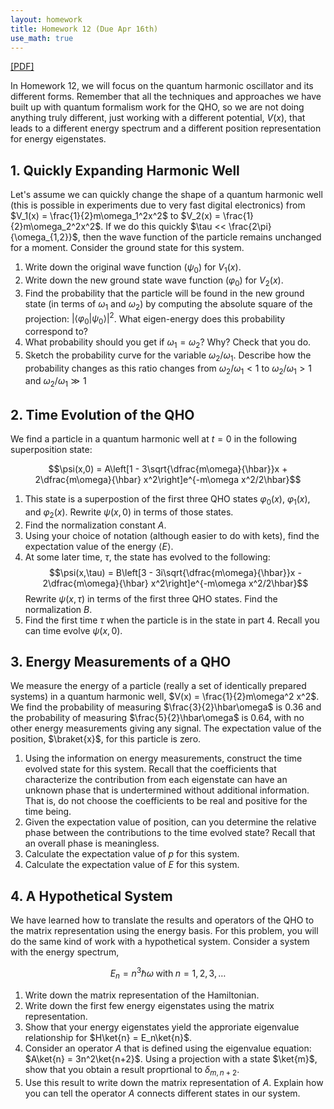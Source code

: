 ```yaml
---
layout: homework
title: Homework 12 (Due Apr 16th)
use_math: true
---
```


[[PDF]](./homework12.pdf)

In Homework 12, we will focus on the quantum harmonic oscillator and its different forms. Remember that all the techniques and approaches we have built up with quantum formalism work for the QHO, so we are not doing anything truly different, just working with a different potential, $V(x)$, that leads to a different energy spectrum and a different position representation for energy   eigenstates.

## 1. Quickly Expanding Harmonic Well

Let's assume we can quickly change the shape of a quantum harmonic well (this is possible in experiments due to very fast digital electronics) from $V_1(x) = \frac{1}{2}m\omega_1^2x^2$ to $V_2(x) = \frac{1}{2}m\omega_2^2x^2$. If we do this quickly $\tau << \frac{2\pi}{\omega_{1,2}}$, then the wave function of the particle remains unchanged for a moment. Consider the ground state for this system.

1. Write down the original wave function ($\psi_0$) for $V_1(x)$.
2. Write down the new ground state wave function ($\varphi_0$) for $V_2(x)$.
3. Find the probability that the particle will be found in the new ground state (in terms of $\omega_1$ and $\omega_2$) by computing the absolute square of the projection: $\vert \langle \varphi_0 \vert \psi_0 \rangle\vert^2$. What eigen-energy does this probability correspond to?
4. What probability should you get if $\omega_1 = \omega_2$? Why? Check that you do.
5. Sketch the probability curve for the variable $\omega_2/\omega_1$. Describe how the probability changes as this ratio changes from $\omega_2/\omega_1<1$ to $\omega_2/\omega_1>1$ and $\omega_2/\omega_1\gg 1$

## 2. Time Evolution of the QHO

We find a particle in a quantum harmonic well at $t=0$ in the following superposition state:

$$\psi(x,0) = A\left[1 - 3\sqrt{\dfrac{m\omega}{\hbar}}x + 2\dfrac{m\omega}{\hbar} x^2\right]e^{-m\omega x^2/2\hbar}$$

1. This state is a superpostion of the first three QHO states $\varphi_0(x)$, $\varphi_1(x)$, and $\varphi_2(x)$. Rewrite $\psi(x,0)$ in terms of those states.
2. Find the normalization constant $A$.
3. Using your choice of notation (although easier to do with kets), find the expectation value of the energy $\langle E \rangle$.
4. At some later time, $\tau$, the state has evolved to the following:
$$\psi(x,\tau) = B\left[3 - 3i\sqrt{\dfrac{m\omega}{\hbar}}x - 2\dfrac{m\omega}{\hbar} x^2\right]e^{-m\omega x^2/2\hbar}$$
Rewrite $\psi(x,\tau)$ in terms of the first three QHO states. Find the normalization $B$.
5. Find the first time $\tau$ when the particle is in the state in part 4. Recall you can time evolve $\psi(x,0)$.

## 3. Energy Measurements of a QHO

We measure the energy of a particle (really a set of identically prepared systems) in a quantum harmonic well, $V(x) = \frac{1}{2}m\omega^2 x^2$. We find the probability of measuring $\frac{3}{2}\hbar\omega$ is 0.36 and the probability of measuring $\frac{5}{2}\hbar\omega$ is 0.64, with no other energy measurements giving any signal. The expectation value of the position, $\braket{x}$, for this particle is zero.

1. Using the information on energy measurements, construct the time evolved state for this system. Recall that the coefficients that characterize the contribution from each eigenstate can have an unknown phase that is undertermined without additional information. That is, do not choose the coefficients to be real and positive for the time being.
2. Given the expectation value of position, can you determine the relative phase between the contributions to the time evolved state? Recall that an overall phase is meaningless.
3. Calculate the expectation value of $p$ for this system.
4. Calculate the expectation value of $E$ for this system.

## 4. A Hypothetical System

We have learned how to translate the results and operators of the QHO to the matrix representation using the energy basis. For this problem, you will do the same kind of work with a hypothetical system. Consider a system with the energy spectrum,

$$E_n = n^3\hbar\omega\;\mathrm{with}\;n=1,2,3,\dots$$

1. Write down the matrix representation of the Hamiltonian.
2. Write down the first few energy eigenstates using the matrix representation.
3. Show that your energy eigenstates yield the approriate eigenvalue relationship for $H\ket{n} = E_n\ket{n}$.
4. Consider an operator $A$ that is defined using the eigenvalue equation: $A\ket{n} = 3n^2\ket{n+2}$. Using a projection with a state $\ket{m}$, show that you obtain a result proprtional to $\delta_{m,n+2}$.
5. Use this result to write down the matrix representation of $A$. Explain how you can tell the operator $A$ connects different states in our system.
